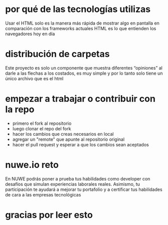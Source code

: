 # por qué de las tecnologías utilizas
Usar el HTML solo es la manera más rápida de mostrar algo en pantalla en comparación con los frameworks actuales HTML es lo que entienden los navegadores hoy en día

# distribución de carpetas
Este proyecto es solo un componente que muestra diferentes “opiniones” al darle a las flechas a los costados, es muy simple y por lo tanto solo tiene un único archivo que es el html

# empezar a trabajar o contribuir con la repo

- primero el fork al repositorio
- luego clonar el repo del fork
- hacer los cambios que creas necesarios en local
- agregar un "remote" que apunte al repositorio original
- hacer el pull request y esperar a que los cambios sean aceptados

# nuwe.io reto
En NUWE podrás poner a prueba tus habilidades como developer con desafíos que simulan experiencias laborales reales. Asimismo, tu participación te ayudará a mejorar tu portafolio y a certificar tus habilidades de cara a las empresas tecnológicas

# gracias por leer esto
